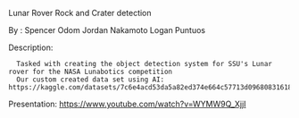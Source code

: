 Lunar Rover Rock and Crater detection 

By : 
      Spencer Odom
      Jordan Nakamoto
      Logan Puntuos

Description:

      Tasked with creating the object detection system for SSU's Lunar rover for the NASA Lunabotics competition
      Our custom created data set using AI: https://kaggle.com/datasets/7c6e4acd53da5a82ed374e664c57713d09680831618bf095d175c1ac9fadebd7
      
Presentation:
https://www.youtube.com/watch?v=WYMW9Q_XjjI
